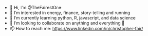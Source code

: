 - 👋 Hi, I’m @TheFairestOne
- 👀 I’m interested in energy, finance, story-telling and running
- 🌱 I’m currently learning python, R, javascript, and data science
- 💞️ I’m looking to collaborate on anything and everything 🙂
- 📫 How to reach me: https://www.linkedin.com/in/christopher-fair/

<!---
TheFairestOne/TheFairestOne is a ✨ special ✨ repository because its `README.md` (this file) appears on your GitHub profile.
You can click the Preview link to take a look at your changes.
--->
